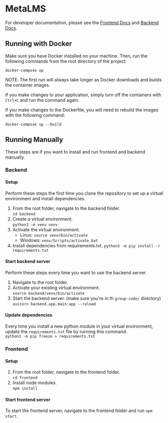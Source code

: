 # MetaLMS
For developer documentation, please see the [Frontend Docs](./documentation/FRONTEND-DOCS.md) and [Backend Docs](./documentation/BACKEND-DOCS.md).

## Running with Docker
Make sure you have Docker installed on your machine. Then, run the following commands from the root directory of the project:

```
docker-compose up
```

NOTE: The first run will always take longer as Docker downloads and builds the container images.

If you make changes to your application, simply turn off the containers with `Ctrl+C` and run the command again.

If you make changes to the Dockerfile, you will need to rebuild the images with the following command:

```
docker-compose up --build
```

## Running Manually
These steps are if you want to install and run frontend and backend manually.

### Backend

#### Setup

Perform these steps the first time you clone the repository to set up a virtual environment and install dependencies.

1. From the root folder, navigate to the backend folder.  
   `cd backend`
2. Create a virtual environment.  
   `python3 -m venv venv`
3. Activate the virtual environment.  
   - Linux: `source venv/bin/activate`
   - Windows: `venv/Scripts/activate.bat`
4. Install dependencies from requirements.txt.
   `python3 -m pip install -r requirements.txt`

#### Start backend server

Perform these steps every time you want to use the backend server.

1. Navigate to the root folder.
2. Activate your existing virtual environment.  
   `source backend/venv/bin/activate`
3. Start the backend server. (make sure you're in th `group-code/` directory)
   `uvicorn backend.app.main:app --reload`

#### Update dependencies

Every time you install a new python module in your virtual environment, update the `requirements.txt` file by running this command.  
`python3 -m pip freeze > requirements.txt`

### Frontend

#### Setup

1. From the root folder, navigate to the frontend folder.  
   `cd frontend`
2. Install node modules.  
   `npm install`

#### Start frontend server

To start the frontend server, navigate to the frontend folder and run `npm start`.